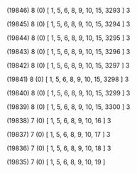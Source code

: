 (19846) 8 (0) [ 1, 5, 6, 8, 9, 10, 15, 3293 ] 3 


(19845) 8 (0) [ 1, 5, 6, 8, 9, 10, 15, 3294 ] 3 


(19844) 8 (0) [ 1, 5, 6, 8, 9, 10, 15, 3295 ] 3 


(19843) 8 (0) [ 1, 5, 6, 8, 9, 10, 15, 3296 ] 3 


(19842) 8 (0) [ 1, 5, 6, 8, 9, 10, 15, 3297 ] 3 


(19841) 8 (0) [ 1, 5, 6, 8, 9, 10, 15, 3298 ] 3 


(19840) 8 (0) [ 1, 5, 6, 8, 9, 10, 15, 3299 ] 3 


(19839) 8 (0) [ 1, 5, 6, 8, 9, 10, 15, 3300 ] 3 


(19838) 7 (0) [ 1, 5, 6, 8, 9, 10, 16 ] 3 


(19837) 7 (0) [ 1, 5, 6, 8, 9, 10, 17 ] 3 


(19836) 7 (0) [ 1, 5, 6, 8, 9, 10, 18 ] 3 


(19835) 7 (0) [ 1, 5, 6, 8, 9, 10, 19 ]  

